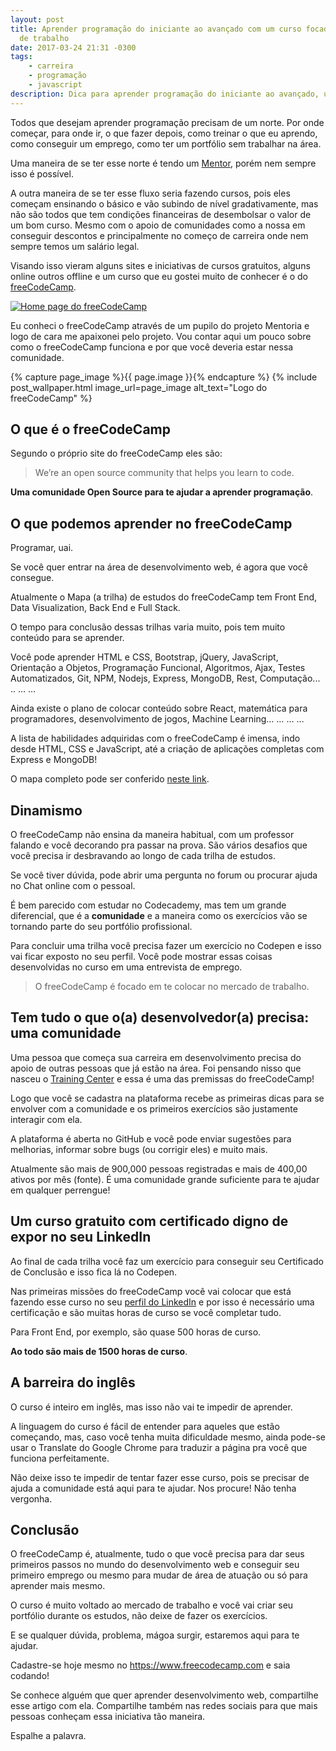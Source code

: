 ```yaml
---
layout: post
title: Aprender programação do iniciante ao avançado com um curso focado no mercado
  de trabalho
date: 2017-03-24 21:31 -0300
tags:
    - carreira
    - programação
    - javascript
description: Dica para aprender programação do iniciante ao avançado, utilizando JavaScript, com um curso focado no mercado e em web!
---
```

Todos que desejam aprender programação precisam de um norte. Por onde começar, para onde ir, o que fazer depois, como treinar o que eu aprendo, como conseguir um emprego, como ter um portfólio sem trabalhar na área.

Uma maneira de se ter esse norte é tendo um [Mentor](https://github.com/training-center/mentoria/), porém nem sempre isso é possível.

A outra maneira de se ter esse fluxo seria fazendo cursos, pois eles começam ensinando o básico e vão subindo de nível gradativamente, mas não são todos que tem condições financeiras de desembolsar o valor de um bom curso. Mesmo com o apoio de comunidades como a nossa em conseguir descontos e principalmente no começo de carreira onde nem sempre temos um salário legal.

Visando isso vieram alguns sites e iniciativas de cursos gratuitos, alguns online outros offline e um curso que eu gostei muito de conhecer é o do [freeCodeCamp](https://www.freecodecamp.org/).

[![Home page do freeCodeCamp]({{site.post_images}}home-freecodecamp.png)](https://www.freecodecamp.org/)

Eu conheci o freeCodeCamp através de um pupilo do projeto Mentoria e logo de cara me apaixonei pelo projeto. Vou contar aqui um pouco sobre como o freeCodeCamp funciona e por que você deveria estar nessa comunidade.

{% capture page_image %}{{ page.image }}{% endcapture %}
{% include post_wallpaper.html image_url=page_image alt_text="Logo do freeCodeCamp" %}

## O que é o freeCodeCamp

Segundo o próprio site do freeCodeCamp eles são:

> We’re an open source community that helps you learn to code.

**Uma comunidade Open Source para te ajudar a aprender programação**.

## O que podemos aprender no freeCodeCamp

Programar, uai.

Se você quer entrar na área de desenvolvimento web, é agora que você consegue.

Atualmente o Mapa (a trilha) de estudos do freeCodeCamp tem Front End, Data Visualization, Back End e Full Stack.

O tempo para conclusão dessas trilhas varia muito, pois tem muito conteúdo para se aprender.

Você pode aprender HTML e CSS, Bootstrap, jQuery, JavaScript, Orientação a Objetos, Programação Funcional, Algoritmos, Ajax, Testes Automatizados, Git, NPM, Nodejs, Express, MongoDB, Rest, Computação... .. … …

Ainda existe o plano de colocar conteúdo sobre React, matemática para programadores, desenvolvimento de jogos, Machine Learning… … … …

A lista de habilidades adquiridas com o freeCodeCamp é imensa, indo desde HTML, CSS e JavaScript, até a criação de aplicações completas com Express e MongoDB!

O mapa completo pode ser conferido [neste link](https://learn.freecodecamp.org/).

## Dinamismo

O freeCodeCamp não ensina da maneira habitual, com um professor falando e você decorando pra passar na prova. São vários desafios que você precisa ir desbravando ao longo de cada trilha de estudos.

Se você tiver dúvida, pode abrir uma pergunta no forum ou procurar ajuda no Chat online com o pessoal.

É bem parecido com estudar no Codecademy, mas tem um grande diferencial, que é a **comunidade** e a maneira como os exercícios vão se tornando parte do seu portfólio profissional.

Para concluir uma trilha você precisa fazer um exercício no Codepen e isso vai ficar exposto no seu perfil. Você pode mostrar essas coisas desenvolvidas no curso em uma entrevista de emprego.

> O freeCodeCamp é focado em te colocar no mercado de trabalho.

## Tem tudo o que o(a) desenvolvedor(a) precisa: uma comunidade

Uma pessoa que começa sua carreira em desenvolvimento precisa do apoio de outras pessoas que já estão na área. Foi pensando nisso que nasceu o [Training Center](https://medium.com/trainingcenter/hello-world-conhe%C3%A7a-o-centro-de-treinamento-4a47a1230b0c) e essa é uma das premissas do freeCodeCamp!

Logo que você se cadastra na plataforma recebe as primeiras dicas para se envolver com a comunidade e os primeiros exercícios são justamente interagir com ela.

A plataforma é aberta no GitHub e você pode enviar sugestões para melhorias, informar sobre bugs (ou corrigir eles) e muito mais.

Atualmente são mais de 900,000 pessoas registradas e mais de 400,00 ativos por mês (fonte). É uma comunidade grande suficiente para te ajudar em qualquer perrengue!

## Um curso gratuito com certificado digno de expor no seu LinkedIn

Ao final de cada trilha você faz um exercício para conseguir seu Certificado de Conclusão e isso fica lá no Codepen.

Nas primeiras missões do freeCodeCamp você vai colocar que está fazendo esse curso no seu [perfil do LinkedIn](https://www.linkedin.com/in/william-oliveira) e por isso é necessário uma certificação e são muitas horas de curso se você completar tudo.

Para Front End, por exemplo, são quase 500 horas de curso.

**Ao todo são mais de 1500 horas de curso**.

## A barreira do inglês

O curso é inteiro em inglês, mas isso não vai te impedir de aprender.

A linguagem do curso é fácil de entender para aqueles que estão começando, mas, caso você tenha muita dificuldade mesmo, ainda pode-se usar o Translate do Google Chrome para traduzir a página pra você que funciona perfeitamente.

Não deixe isso te impedir de tentar fazer esse curso, pois se precisar de ajuda a comunidade está aqui para te ajudar. Nos procure! Não tenha vergonha.

## Conclusão

O freeCodeCamp é, atualmente, tudo o que você precisa para dar seus primeiros passos no mundo do desenvolvimento web e conseguir seu primeiro emprego ou mesmo para mudar de área de atuação ou só para aprender mais mesmo.

O curso é muito voltado ao mercado de trabalho e você vai criar seu portfólio durante os estudos, não deixe de fazer os exercícios.

E se qualquer dúvida, problema, mágoa surgir, estaremos aqui para te ajudar.

Cadastre-se hoje mesmo no <https://www.freecodecamp.com> e saia codando!

Se conhece alguém que quer aprender desenvolvimento web, compartilhe esse artigo com ela. Compartilhe também nas redes sociais para que mais pessoas conheçam essa iniciativa tão maneira.

Espalhe a palavra.

